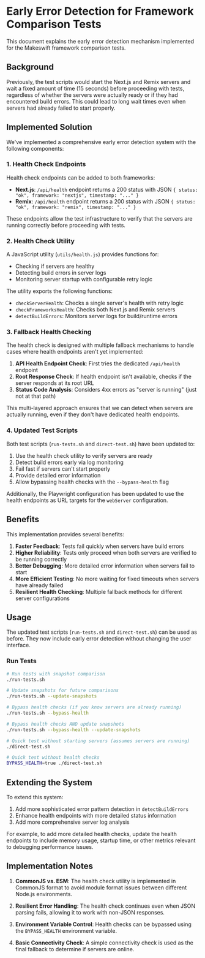 # Early Error Detection for Framework Comparison Tests

This document explains the early error detection mechanism implemented for the Makeswift framework comparison tests.

## Background

Previously, the test scripts would start the Next.js and Remix servers and wait a fixed amount of time (15 seconds) before proceeding with tests, regardless of whether the servers were actually ready or if they had encountered build errors. This could lead to long wait times even when servers had already failed to start properly.

## Implemented Solution

We've implemented a comprehensive early error detection system with the following components:

### 1. Health Check Endpoints

Health check endpoints can be added to both frameworks:

- **Next.js**: `/api/health` endpoint returns a 200 status with JSON `{ status: "ok", framework: "nextjs", timestamp: "..." }`
- **Remix**: `/api/health` endpoint returns a 200 status with JSON `{ status: "ok", framework: "remix", timestamp: "..." }`

These endpoints allow the test infrastructure to verify that the servers are running correctly before proceeding with tests.

### 2. Health Check Utility

A JavaScript utility (`utils/health.js`) provides functions for:

- Checking if servers are healthy
- Detecting build errors in server logs
- Monitoring server startup with configurable retry logic

The utility exports the following functions:

- `checkServerHealth`: Checks a single server's health with retry logic
- `checkFrameworksHealth`: Checks both Next.js and Remix servers
- `detectBuildErrors`: Monitors server logs for build/runtime errors

### 3. Fallback Health Checking

The health check is designed with multiple fallback mechanisms to handle cases where health endpoints aren't yet implemented:

1. **API Health Endpoint Check**: First tries the dedicated `/api/health` endpoint
2. **Root Response Check**: If health endpoint isn't available, checks if the server responds at its root URL
3. **Status Code Analysis**: Considers 4xx errors as "server is running" (just not at that path)

This multi-layered approach ensures that we can detect when servers are actually running, even if they don't have dedicated health endpoints.

### 4. Updated Test Scripts

Both test scripts (`run-tests.sh` and `direct-test.sh`) have been updated to:

1. Use the health check utility to verify servers are ready
2. Detect build errors early via log monitoring
3. Fail fast if servers can't start properly
4. Provide detailed error information
5. Allow bypassing health checks with the `--bypass-health` flag

Additionally, the Playwright configuration has been updated to use the health endpoints as URL targets for the `webServer` configuration.

## Benefits

This implementation provides several benefits:

1. **Faster Feedback**: Tests fail quickly when servers have build errors
2. **Higher Reliability**: Tests only proceed when both servers are verified to be running correctly
3. **Better Debugging**: More detailed error information when servers fail to start
4. **More Efficient Testing**: No more waiting for fixed timeouts when servers have already failed
5. **Resilient Health Checking**: Multiple fallback methods for different server configurations

## Usage

The updated test scripts (`run-tests.sh` and `direct-test.sh`) can be used as before. They now include early error detection without changing the user interface.

### Run Tests

```bash
# Run tests with snapshot comparison
./run-tests.sh

# Update snapshots for future comparisons
./run-tests.sh --update-snapshots

# Bypass health checks (if you know servers are already running)
./run-tests.sh --bypass-health

# Bypass health checks AND update snapshots
./run-tests.sh --bypass-health --update-snapshots

# Quick test without starting servers (assumes servers are running)
./direct-test.sh

# Quick test without health checks
BYPASS_HEALTH=true ./direct-test.sh
```

## Extending the System

To extend this system:

1. Add more sophisticated error pattern detection in `detectBuildErrors`
2. Enhance health endpoints with more detailed status information
3. Add more comprehensive server log analysis

For example, to add more detailed health checks, update the health endpoints to include memory usage, startup time, or other metrics relevant to debugging performance issues.

## Implementation Notes

1. **CommonJS vs. ESM**: The health check utility is implemented in CommonJS format to avoid module format issues between different Node.js environments.

2. **Resilient Error Handling**: The health check continues even when JSON parsing fails, allowing it to work with non-JSON responses.

3. **Environment Variable Control**: Health checks can be bypassed using the `BYPASS_HEALTH` environment variable.

4. **Basic Connectivity Check**: A simple connectivity check is used as the final fallback to determine if servers are online.